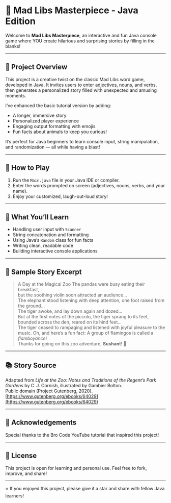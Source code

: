 # 🐾 Mad Libs Masterpiece - Java Edition

Welcome to **Mad Libs Masterpiece**, an interactive and fun Java console game where YOU create hilarious and surprising stories by filling in the blanks!

---

## 🎯 Project Overview

This project is a creative twist on the classic Mad Libs word game, developed in Java. It invites users to enter adjectives, nouns, and verbs, then generates a personalized story filled with unexpected and amusing moments.

I’ve enhanced the basic tutorial version by adding:

- A longer, immersive story  
- Personalized player experience  
- Engaging output formatting with emojis  
- Fun facts about animals to keep you curious!  

It’s perfect for Java beginners to learn console input, string manipulation, and randomization — all while having a blast!

---

## 🚀 How to Play

1. Run the `Main.java` file in your Java IDE or compiler.  
2. Enter the words prompted on screen (adjectives, nouns, verbs, and your name).  
3. Enjoy your customized, laugh-out-loud story!  

---

## 🧠 What You’ll Learn

- Handling user input with `Scanner`  
- String concatenation and formatting  
- Using Java’s `Random` class for fun facts  
- Writing clean, readable code  
- Building interactive console applications

---

## 📖 Sample Story Excerpt

> A Day at the Magical Zoo
> The pandas were busy eating their breakfast,  
> but the soothing violin soon attracted an audience...  
> The elephant stood listening with deep attention, one foot raised from the ground...  
> The tiger awoke, and lay down again and dozed...  
> But at the first notes of the piccolo, the tiger sprang to its feet,  
> bounded across the den, reared on its hind feet...  
> The tiger ceased to rampaging and listened with joyful pleasure to the music. 
> Oh, and here’s a fun fact: A group of flamingos is called a *flamboyance*!  
> Thanks for going on this zoo adventure, **Sushant**! 🐯
---

## 📚 Story Source

Adapted from *Life at the Zoo: Notes and Traditions of the Regent’s Park Gardens* by C. J. Cornish, illustrated by Gambier Bolton.  
Public domain (Project Gutenberg, 2020).  
[https://www.gutenberg.org/ebooks/64029](https://www.gutenberg.org/ebooks/64029)

---

## 🙏 Acknowledgements

Special thanks to the Bro Code YouTube tutorial that inspired this project!

---

## 📂 License

This project is open for learning and personal use. Feel free to fork, improve, and share!

---

⭐ If you enjoyed this project, please give it a star and share with fellow Java learners!
